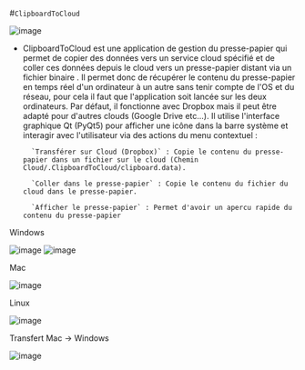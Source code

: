 #`ClipboardToCloud`

![image](https://github.com/diablo76600/ClipboardToCloud/assets/3962168/4c653667-85d3-4e05-bd54-9a7ad8e73c7f)

* ClipboardToCloud est une application de gestion du presse-papier qui permet de copier des données vers un service cloud spécifié et de coller ces données depuis le cloud vers un presse-papier distant via un fichier binaire . Il permet donc de récupérer le contenu du presse-papier en temps réel d'un ordinateur à un autre sans tenir compte de l'OS et du réseau, pour cela il faut que l'application soit lancée sur les deux ordinateurs.
Par défaut, il fonctionne avec Dropbox mais il peut être adapté pour d'autres clouds (Google Drive etc...).
Il utilise l'interface graphique Qt (PyQt5) pour afficher une icône dans la barre système et interagir avec l'utilisateur via des actions du menu contextuel :

        `Transférer sur Cloud (Dropbox)` : Copie le contenu du presse-papier dans un fichier sur le cloud (Chemin Cloud/.ClipboardToCloud/clipboard.data).

        `Coller dans le presse-papier` : Copie le contenu du fichier du cloud dans le presse-papier.

        `Afficher le presse-papier` : Permet d'avoir un apercu rapide du contenu du presse-papier
        


Windows

![image](https://github.com/diablo76600/ClipboardToCloud/assets/3962168/92b7bac0-2693-48c5-a595-f38048d2e020)
![image](https://github.com/diablo76600/ClipboardToCloud/assets/3962168/975539a6-0647-4e72-b575-a1f0c631b15c)




Mac

![image](https://github.com/diablo76600/ClipboardToCloud/assets/3962168/14a8aa13-454c-4c5a-bf4e-acf83363f025)




Linux

![image](https://github.com/diablo76600/ClipboardToCloud/assets/3962168/e254d08b-faef-4c84-be2a-0b70b6ffb22d)




Transfert Mac -> Windows

![image](https://github.com/diablo76600/ClipboardToCloud/assets/3962168/ca05a9e0-2964-43ec-aefe-8c1a09ebee0b)


